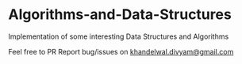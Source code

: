 # Algorithms-and-Data-Structures
Implementation of some interesting Data Structures and Algorithms

Feel free to PR
Report bug/issues on khandelwal.divyam@gmail.com
